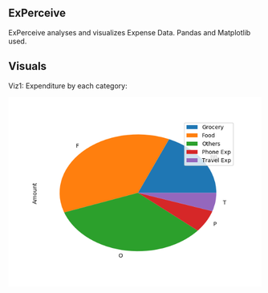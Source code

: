 ExPerceive
------------------

ExPerceive analyses and visualizes Expense Data.
Pandas and Matplotlib used. 

Visuals
---------------
Viz1: Expenditure by each category:

![Viz1](/Figure_1.png)

